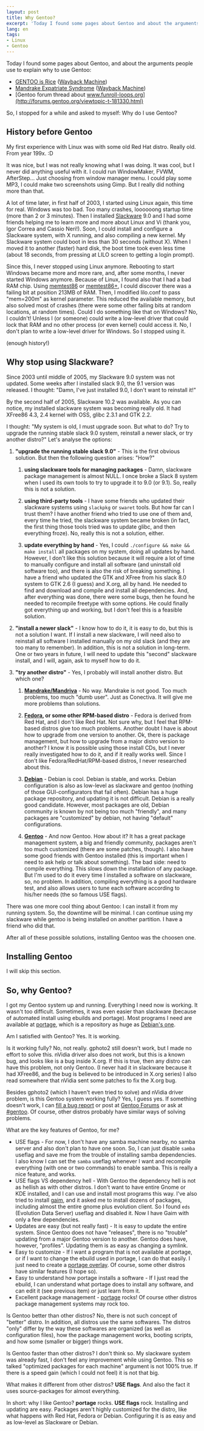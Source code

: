 ```yaml
---
layout: post
title: Why Gentoo?
excerpt: 'Today I found some pages about Gentoo and about the arguments people use to explain why to use Gentoo, so I stopped for a while and asked to myself: Why do I use Gentoo?'
lang: en
tags:
- Linux
- Gentoo
---
```


Today I found some pages about Gentoo, and about the arguments people use to explain why to use Gentoo:

* [GENTOO is Rice](http://www.funroll-loops.org/) ([Wayback Machine](http://web.archive.org/web/20051226113905/http://funroll-loops.org/))
* [Mandrake Expatriate Syndrome](http://greenfly.org/mes.html) ([Wayback Machine](http://web.archive.org/web/20051225044345/http://greenfly.org/mes.html))
* [Gentoo forum thread about www.funroll-loops.org](http://forums.gentoo.org/viewtopic-t-181330.html)

So, I stopped for a while and asked to myself: Why do I use Gentoo?


## History before Gentoo

My first experience with Linux was with some old Red Hat distro. Really old. From year 199x. :D

It was nice, but I was not really knowing what I was doing. It was cool, but I never did anything useful with it. I could run WindowMaker, FVWM, AfterStep… Just choosing from window manager menu. I could play some MP3, I could make two screenshots using Gimp. But I really did nothing more than that.

A lot of time later, in first half of 2003, I started using Linux again, this time for real. Windows was too bad. Too many crashes, loooooong startup time (more than 2 or 3 minutes). Then I installed [Slackware](http://www.slackware.com/) 9.0 and I had some friends helping me to learn more and more about Linux and Vi (thank you, Igor Correa and Cassio Neri!). Soon, I could install and configure a Slackware system, with X running, and also compiling a new kernel. My Slackware system could boot in less than 30 seconds (without X). When I moved it to another (faster) hard disk, the boot time took even less time (about 18 seconds, from pressing <enter> at LILO screen to getting a login prompt).

Since this, I never stopped using Linux anymore. Rebooting to start Windows became more and more rare, and, after some months, I never started Windows anymore. Because of Linux, I found also that I had a bad RAM chip. Using [memtest86](http://www.memtest86.com/) or [memtest86+](http://www.memtest.org/), I could discover there was a failing bit at position 213MB of RAM. Then, I modified lilo.conf to pass "mem=200m" as kernel parameter. This reduced the available memory, but also solved most of crashes (there were some other failing bits at random locations, at random times). Could I do something like that on Windows? No, I couldn't! Unless I (or someone) could write a low-level driver that could lock that RAM and no other process (or even kernel) could access it. No, I don't plan to write a low-level driver for Windows. So I stopped using it.

(enough history!)

## Why stop using Slackware?

Since 2003 until middle of 2005, my Slackware 9.0 system was not updated. Some weeks after I installed slack 9.0, the 9.1 version was released. I thought: "Damn, I've just installed 9.0, I don't want to reinstall it!"

By the second half of 2005, Slackware 10.2 was available. As you can notice, my installed slackware system was becoming really old. It had XFree86 4.3, 2.4 kernel with OSS, glibc 2.3.1 and GTK 2.2.

I thought: "My system is old, I must upgrade soon. But what to do? Try to upgrade the running stable slack 9.0 system, reinstall a newer slack, or try another distro?" Let's analyse the options:

1. **"upgrade the running stable slack 9.0"** - This is the first obvious solution. But then the following question arises: "How?"

    1. **using slackware tools for managing packages** - Damn, slackware package management is almost NULL. I once broke a Slack 8 system when I used its own tools to try to upgrade it to 9.0 (or 9.1). So, really this is not a solution.

    2. **using third-party tools** - I have some friends who updated their slackware systems using `slackpkg` or `swaret` tools. But how far can I trust them? I have another friend who tried to use one of them and, every time he tried, the slackware system became broken (in fact, the first thing those tools tried was to update glibc, and then everything froze). No, really this is not a solution, either.

    3. **update everything by hand** - Yes, I could `./configure && make && make install` all packages on my system, doing all updates by hand. However, I don't like this solution because it will require a lot of time to manually configure and install all software (and uninstall old software too), and there is also the risk of breaking something. I have a friend who updated the GTK and XFree from his slack 8.0 system to GTK 2.6 (I guess) and X.org, all by hand. He needed to find and download and compile and install all dependencies. And, after everything was done, there were some bugs, then he found he needed to recompile freetype with some options. He could finally got everything up and working, but I don't feel this is a feasible solution.

2. **"install a newer slack"** - I know how to do it, it is easy to do, but this is not a solution I want. If I install a new slackware, I will need also to reinstall all software I installed manually on my old slack (and they are too many to remember). In addition, this is not a solution in long-term. One or two years in future, I will need to update this "second" slackware install, and I will, again, ask to myself how to do it.

3. **"try another distro"** - Yes, I probably will install another distro. But which one?

    1. **[Mandrake/Mandriva](http://www.mandriva.com/)** - No way. Mandrake is not good. Too much problems, too much "dumb user". Just as Conectiva. It will give me more problems than solutions.

    2. **[Fedora](http://fedora.redhat.com/), or some other RPM-based distro** - Fedora is derived from Red Hat, and I don't like Red Hat. Not sure why, but I feel that RPM-based distros give too much problems. Another doubt I have is about how to upgrade from one version to another. Ok, there is package management, but how to upgrade from a major distro version to another? I know it is possible using those install CDs, but I never really investigated how to do it, and if it really works well. Since I don't like Fedora/RedHat/RPM-based distros, I never researched about this.

    3. **[Debian](http://www.debian.org/)** - Debian is cool. Debian is stable, and works. Debian configuration is also as low-level as slackware and gentoo (nothing of those GUI-configurators that fail often). Debian has a huge package repository, and updating it is not difficult. Debian is a really good candidate. However, most packages are old, Debian community is known by not being too much "friendly", and many packages are "customized" by debian, not having "default" configurations.

    4. **[Gentoo](http://www.gentoo.org/)** - And now Gentoo. How about it? It has a great package management system, a big and friendly community, packages aren't too much customized (there are some patches, though). I also have some good friends with Gentoo installed (this is important when I need to ask help or talk about something). The bad side: need to compile everything. This slows down the installation of any package. But I'm used to do it every time I installed a software on slackware, so, no problem. In addition, compiling everything is a good hardware test, and also allows users to tune each software according to his/her needs (the so famous USE flags).

There was one more cool thing about Gentoo: I can install it from my running system. So, the downtime will be minimal. I can continue using my slackware while gentoo is being installed on another partition. I have a friend who did that.

After all of these possible solutions, installing Gentoo was the choosen one.

## Installing Gentoo

I will skip this section.

## So, why Gentoo?

I got my Gentoo system up and running. Everything I need now is working. It wasn't too difficult. Sometimes, it was even easier than slackware (because of automated install using ebuilds and portage). Most programs I need are available at [portage](http://packages.gentoo.org), which is a repository as huge as [Debian's one](http://packages.debian.org/).

Am I satisfied with Gentoo? Yes. It is working.

Is it working fully? No, not really. gphoto2 still doesn't work, but I made no effort to solve this. nVidia driver also does not work, but this is a known bug, and looks like is a bug inside X.org. If this is true, then any distro can have this problem, not only Gentoo. (I never had it in slackware because it had XFree86, and the bug is believed to be introduced in X.org series) I also read somewhere that nVidia sent some patches to fix the X.org bug.

Besides gphoto2 (which I haven't even tried to solve) and nVidia driver problem, is this Gentoo system working fully? Yes, I guess yes. If something doesn't work, I can [fill a bug report](http://bugs.gentoo.org/) or post at [Gentoo Forums](http://forums.gentoo.org/) or ask at [#gentoo](irc://irc.freenode.net/gentoo). Of course, other distros probably have similar ways of solving problems.

What are the key features of Gentoo, for me?

* USE flags - For now, I don't have any samba machine nearby, no samba server and also don't plan to have one soon. So, I can just disable `samba` useflag and save me from the trouble of installing samba dependencies. I also know I can set the `samba` useflag whenever I want and recompile everything (with one or two commands) to enable samba. This is really a nice feature, and works.
* USE flags VS dependency hell - With Gentoo the dependency hell is not as hellish as with other distros. I don't want to have entire Gnome or KDE installed, and I can use and install most programs this way. I've also tried to install [gaim](http://gaim.sourceforge.net/), and it asked me to install dozens of packages, including almost the entire gnome plus evolution client. So I found `eds` (Evolution Data Server) useflag and disabled it. Now I have Gaim with only a few dependencies.
* Updates are easy (but not really fast) - It is easy to update the entire system. Since Gentoo does not have "releases", there is no "trouble" updating from a major Gentoo version to another. Gentoo does have, however, "profiles". Updating them is as easy as changing a symlink.
* Easy to customize - If I want a program that is not available at portage, or if I want to change the ebuild used in portage, I can do that easily. I just need to create a [portage overlay](http://gentoo-wiki.com/Portage_Overlay). Of course, some other distros have similar features (I hope so).
* Easy to understand how portage installs a software - If I just read the ebuild, I can understand what portage does to install any software, and can edit it (see previous item) or just learn from it.
* Excellent package management - [portage](http://www.gentoo-portage.com/) rocks! Of course other distros package management systems may rock too.

Is Gentoo better than other distros? No, there is not such concept of "better" distro. In addition, all distros use the same softwares. The distros "only" differ by the way these softwares are organized (as well as configuration files), how the package management works, booting scripts, and how some (smaller or bigger) things work.

Is Gentoo faster than other distros? I don't think so. My slackware system was already fast, I don't feel any improvement while using Gentoo. This so talked "optimized packages for each machine" argument is not 100% true. If there is a speed gain (which I could not feel) it is not that big.

What makes it different from other distros? **USE flags**. And also the fact it uses source-packages for almost everything.

In short: why I like Gentoo? **portage** rocks. **USE flags** rock. Installing and updating are easy. Packages aren't highly customized for the distro, like what happens with Red Hat, Fedora or Debian. Configuring it is as easy and as low-level as Slackware or Debian.
